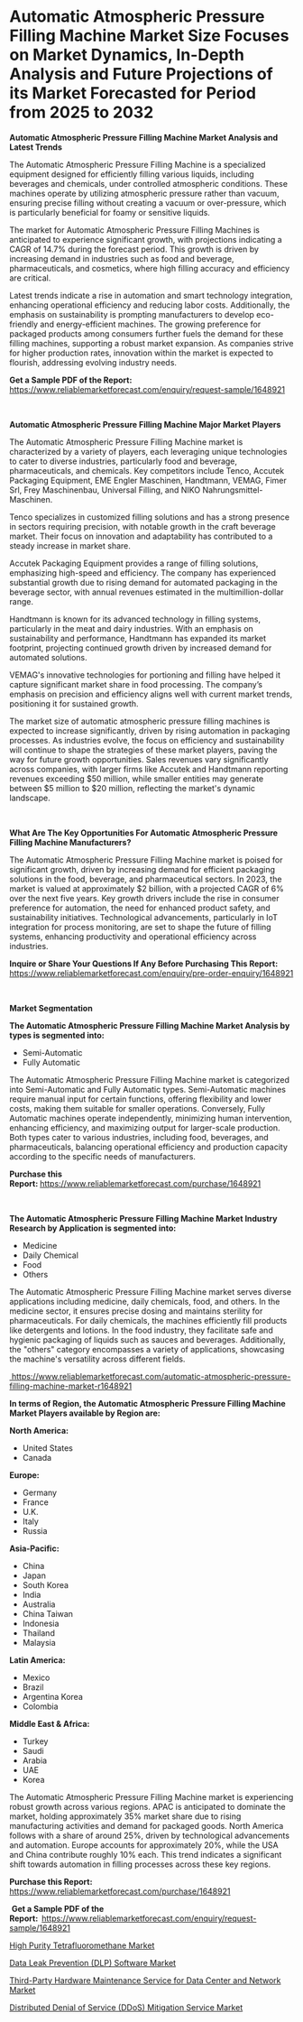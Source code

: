 <p><h1>Automatic Atmospheric Pressure Filling Machine Market Size Focuses on Market Dynamics, In-Depth Analysis and Future Projections of its Market Forecasted for Period from 2025 to 2032</h1></p><p><strong>Automatic Atmospheric Pressure Filling Machine Market Analysis and Latest Trends</strong></p>
<p><p>The Automatic Atmospheric Pressure Filling Machine is a specialized equipment designed for efficiently filling various liquids, including beverages and chemicals, under controlled atmospheric conditions. These machines operate by utilizing atmospheric pressure rather than vacuum, ensuring precise filling without creating a vacuum or over-pressure, which is particularly beneficial for foamy or sensitive liquids. </p><p>The market for Automatic Atmospheric Pressure Filling Machines is anticipated to experience significant growth, with projections indicating a CAGR of 14.7% during the forecast period. This growth is driven by increasing demand in industries such as food and beverage, pharmaceuticals, and cosmetics, where high filling accuracy and efficiency are critical. </p><p>Latest trends indicate a rise in automation and smart technology integration, enhancing operational efficiency and reducing labor costs. Additionally, the emphasis on sustainability is prompting manufacturers to develop eco-friendly and energy-efficient machines. The growing preference for packaged products among consumers further fuels the demand for these filling machines, supporting a robust market expansion. As companies strive for higher production rates, innovation within the market is expected to flourish, addressing evolving industry needs.</p></p>
<p><strong>Get a Sample PDF of the Report:&nbsp;</strong> <a href="https://www.reliablemarketforecast.com/enquiry/request-sample/1648921?utm_campaign=1840&utm_medium=2&utm_source=Github&utm_content=ia&utm_term=26032025&utm_id=automatic-atmospheric-pressure-filling-machine">https://www.reliablemarketforecast.com/enquiry/request-sample/1648921</a></p>
<p>&nbsp;</p>
<p><strong>Automatic Atmospheric Pressure Filling Machine Major Market Players</strong></p>
<p><p>The Automatic Atmospheric Pressure Filling Machine market is characterized by a variety of players, each leveraging unique technologies to cater to diverse industries, particularly food and beverage, pharmaceuticals, and chemicals. Key competitors include Tenco, Accutek Packaging Equipment, EME Engler Maschinen, Handtmann, VEMAG, Fimer Srl, Frey Maschinenbau, Universal Filling, and NIKO Nahrungsmittel-Maschinen.</p><p>Tenco specializes in customized filling solutions and has a strong presence in sectors requiring precision, with notable growth in the craft beverage market. Their focus on innovation and adaptability has contributed to a steady increase in market share.</p><p>Accutek Packaging Equipment provides a range of filling solutions, emphasizing high-speed and efficiency. The company has experienced substantial growth due to rising demand for automated packaging in the beverage sector, with annual revenues estimated in the multimillion-dollar range.</p><p>Handtmann is known for its advanced technology in filling systems, particularly in the meat and dairy industries. With an emphasis on sustainability and performance, Handtmann has expanded its market footprint, projecting continued growth driven by increased demand for automated solutions.</p><p>VEMAG's innovative technologies for portioning and filling have helped it capture significant market share in food processing. The company’s emphasis on precision and efficiency aligns well with current market trends, positioning it for sustained growth.</p><p>The market size of automatic atmospheric pressure filling machines is expected to increase significantly, driven by rising automation in packaging processes. As industries evolve, the focus on efficiency and sustainability will continue to shape the strategies of these market players, paving the way for future growth opportunities. Sales revenues vary significantly across companies, with larger firms like Accutek and Handtmann reporting revenues exceeding $50 million, while smaller entities may generate between $5 million to $20 million, reflecting the market's dynamic landscape.</p></p>
<p>&nbsp;</p>
<p><strong>What Are The Key Opportunities For Automatic Atmospheric Pressure Filling Machine Manufacturers?</strong></p>
<p><p>The Automatic Atmospheric Pressure Filling Machine market is poised for significant growth, driven by increasing demand for efficient packaging solutions in the food, beverage, and pharmaceutical sectors. In 2023, the market is valued at approximately $2 billion, with a projected CAGR of 6% over the next five years. Key growth drivers include the rise in consumer preference for automation, the need for enhanced product safety, and sustainability initiatives. Technological advancements, particularly in IoT integration for process monitoring, are set to shape the future of filling systems, enhancing productivity and operational efficiency across industries.</p></p>
<p><strong>Inquire or Share Your Questions If Any Before Purchasing This Report:</strong> <a href="https://www.reliablemarketforecast.com/enquiry/pre-order-enquiry/1648921?utm_campaign=1840&utm_medium=2&utm_source=Github&utm_content=ia&utm_term=26032025&utm_id=automatic-atmospheric-pressure-filling-machine">https://www.reliablemarketforecast.com/enquiry/pre-order-enquiry/1648921</a></p>
<p>&nbsp;</p>
<p><strong>Market Segmentation</strong></p>
<p><strong>The Automatic Atmospheric Pressure Filling Machine Market Analysis by types is segmented into:</strong></p>
<p><ul><li>Semi-Automatic</li><li>Fully Automatic</li></ul></p>
<p><p>The Automatic Atmospheric Pressure Filling Machine market is categorized into Semi-Automatic and Fully Automatic types. Semi-Automatic machines require manual input for certain functions, offering flexibility and lower costs, making them suitable for smaller operations. Conversely, Fully Automatic machines operate independently, minimizing human intervention, enhancing efficiency, and maximizing output for larger-scale production. Both types cater to various industries, including food, beverages, and pharmaceuticals, balancing operational efficiency and production capacity according to the specific needs of manufacturers.</p></p>
<p><strong>Purchase this Report:&nbsp;</strong><a href="https://www.reliablemarketforecast.com/purchase/1648921?utm_campaign=1840&utm_medium=2&utm_source=Github&utm_content=ia&utm_term=26032025&utm_id=automatic-atmospheric-pressure-filling-machine">https://www.reliablemarketforecast.com/purchase/1648921</a></p>
<p>&nbsp;</p>
<p><strong>The Automatic Atmospheric Pressure Filling Machine Market Industry Research by Application is segmented into:</strong></p>
<p><ul><li>Medicine</li><li>Daily Chemical</li><li>Food</li><li>Others</li></ul></p>
<p><p>The Automatic Atmospheric Pressure Filling Machine market serves diverse applications including medicine, daily chemicals, food, and others. In the medicine sector, it ensures precise dosing and maintains sterility for pharmaceuticals. For daily chemicals, the machines efficiently fill products like detergents and lotions. In the food industry, they facilitate safe and hygienic packaging of liquids such as sauces and beverages. Additionally, the "others" category encompasses a variety of applications, showcasing the machine's versatility across different fields.</p></p>
<p><a href="https://www.reliablemarketforecast.com/automatic-atmospheric-pressure-filling-machine-market-r1648921?utm_campaign=1840&utm_medium=2&utm_source=Github&utm_content=ia&utm_term=26032025&utm_id=automatic-atmospheric-pressure-filling-machine">&nbsp;https://www.reliablemarketforecast.com/automatic-atmospheric-pressure-filling-machine-market-r1648921</a></p>
<p><strong>In terms of Region, the Automatic Atmospheric Pressure Filling Machine Market Players available by Region are:</strong></p>
<p>
    <p> <strong> North America: </strong>
        <ul>
            <li>United States</li>
            <li>Canada</li>
        </ul>
        </p> 
    <p> <strong> Europe: </strong>
        <ul>
            <li>Germany</li>
            <li>France</li>
            <li>U.K.</li>
            <li>Italy</li>
            <li>Russia</li>
        </ul>
        </p> 
    <p> <strong> Asia-Pacific: </strong>
        <ul>
            <li>China</li>
            <li>Japan</li>
            <li>South Korea</li>
            <li>India</li>
            <li>Australia</li>
            <li>China Taiwan</li>
            <li>Indonesia</li>
            <li>Thailand</li>
            <li>Malaysia</li>
        </ul>
        </p> 
    <p> <strong> Latin America: </strong>
        <ul>
            <li>Mexico</li>
            <li>Brazil</li>
            <li>Argentina Korea</li>
            <li>Colombia</li>
        </ul>
        </p> 
    <p> <strong> Middle East & Africa: </strong>
        <ul>
            <li>Turkey</li>
            <li>Saudi</li>
            <li>Arabia</li>
            <li>UAE</li>
            <li>Korea</li>
        </ul>
    </p>
    </p>
<p><p>The Automatic Atmospheric Pressure Filling Machine market is experiencing robust growth across various regions. APAC is anticipated to dominate the market, holding approximately 35% market share due to rising manufacturing activities and demand for packaged goods. North America follows with a share of around 25%, driven by technological advancements and automation. Europe accounts for approximately 20%, while the USA and China contribute roughly 10% each. This trend indicates a significant shift towards automation in filling processes across these key regions.</p></p>
<p><strong>Purchase this Report: </strong><a href="https://www.reliablemarketforecast.com/purchase/1648921?utm_campaign=1840&utm_medium=2&utm_source=Github&utm_content=ia&utm_term=26032025&utm_id=automatic-atmospheric-pressure-filling-machine">https://www.reliablemarketforecast.com/purchase/1648921</a></p>
<p>&nbsp;<strong>Get a Sample PDF of the Report:&nbsp;&nbsp;</strong><a href="https://www.reliablemarketforecast.com/enquiry/request-sample/1648921?utm_campaign=1840&utm_medium=2&utm_source=Github&utm_content=ia&utm_term=26032025&utm_id=automatic-atmospheric-pressure-filling-machine">https://www.reliablemarketforecast.com/enquiry/request-sample/1648921</a></p>
<p><strong></strong></p>
<p><p><a href="https://github.com/vimar16th/Market-Research-Report-List-7/blob/main/high-purity-tetrafluoromethane-market.md?utm_campaign=1840&utm_medium=2&utm_source=Github&utm_content=ia&utm_term=26032025&utm_id=automatic-atmospheric-pressure-filling-machine">High Purity Tetrafluoromethane Market</a></p><p><a href="https://github.com/fahieraudau9/Market-Research-Report-List-1/blob/main/data-leak-prevention-dlp-software-market.md?utm_campaign=1840&utm_medium=2&utm_source=Github&utm_content=ia&utm_term=26032025&utm_id=automatic-atmospheric-pressure-filling-machine">Data Leak Prevention (DLP) Software Market</a></p><p><a href="https://github.com/arionmp/Market-Research-Report-List-5/blob/main/third-party-hardware-maintenance-service-for-data-center-and-network-market.md?utm_campaign=1840&utm_medium=2&utm_source=Github&utm_content=ia&utm_term=26032025&utm_id=automatic-atmospheric-pressure-filling-machine">Third-Party Hardware Maintenance Service for Data Center and Network Market</a></p><p><a href="https://github.com/maikefelanc3/Market-Research-Report-List-1/blob/main/distributed-denial-of-service-ddos-mitigation-service-market.md?utm_campaign=1840&utm_medium=2&utm_source=Github&utm_content=ia&utm_term=26032025&utm_id=automatic-atmospheric-pressure-filling-machine">Distributed Denial of Service (DDoS) Mitigation Service Market</a></p></p>